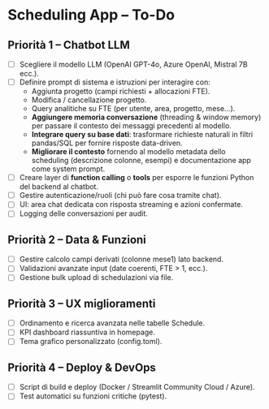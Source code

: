 # Scheduling App – To-Do

## Priorità 1 – Chatbot LLM
- [ ] Scegliere il modello LLM (OpenAI GPT-4o, Azure OpenAI, Mistral 7B ecc.).
- [ ] Definire prompt di sistema e istruzioni per interagire con:
  - Aggiunta progetto (campi richiesti + allocazioni FTE).
  - Modifica / cancellazione progetto.
  - Query analitiche su FTE (per utente, area, progetto, mese…).
  - **Aggiungere memoria conversazione** (threading & window memory) per passare il contesto dei messaggi precedenti al modello.
  - **Integrare query su base dati**: trasformare richieste naturali in filtri pandas/SQL per fornire risposte data-driven.
  - **Migliorare il contesto** fornendo al modello metadata dello scheduling (descrizione colonne, esempi) e documentazione app come system prompt.
- [ ] Creare layer di **function calling** o **tools** per esporre le funzioni Python del backend al chatbot.
- [ ] Gestire autenticazione/ruoli (chi può fare cosa tramite chat).
- [ ] UI: area chat dedicata con risposta streaming e azioni confermate.
- [ ] Logging delle conversazioni per audit.

## Priorità 2 – Data & Funzioni
- [ ] Gestire calcolo campi derivati (colonne mese1) lato backend.
- [ ] Validazioni avanzate input (date coerenti, FTE > 1, ecc.).
- [ ] Gestione bulk upload di schedulazioni via file.

## Priorità 3 – UX miglioramenti
- [ ] Ordinamento e ricerca avanzata nelle tabelle Schedule.
- [ ] KPI dashboard riassuntiva in homepage.
- [ ] Tema grafico personalizzato (config.toml).

## Priorità 4 – Deploy & DevOps
- [ ] Script di build e deploy (Docker / Streamlit Community Cloud / Azure). 
- [ ] Test automatici su funzioni critiche (pytest). 